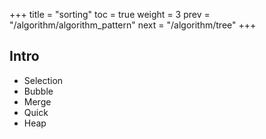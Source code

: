 +++
title  = "sorting"
toc    = true
weight = 3
prev   = "/algorithm/algorithm_pattern"
next   = "/algorithm/tree"
+++

## Intro
- Selection
- Bubble
- Merge
- Quick
- Heap
